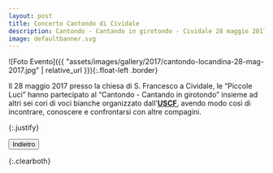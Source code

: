 ```yaml
---
layout: post
title: Concerto Cantondo di Cividale
description: Cantondo - Cantando in girotondo - Cividale 28 maggio 2017.
image: defaultbanner.svg
---
```


![Foto Evento]({{ "assets/images/gallery/2017/cantondo-locandina-28-mag-2017.jpg" | relative_url }}){:.float-left .border}

<p>Il 28 maggio 2017 presso la chiesa di S. Francesco a Cividale, le “Piccole Luci” hanno partecipato al “Cantondo - Cantando in girotondo” insieme ad altri sei cori di voci bianche organizzato dall&#39;<a href="http://www.uscifvg.it/" target="_blank"><b>USCF</b></a>, avendo modo cos&#236; di incontrare, conoscere e confrontarsi con altre compagini.</p>{:.justify}

<button class="button special small" onClick="window.history.back();">Indietro</button>

<div></div>{:.clearboth}